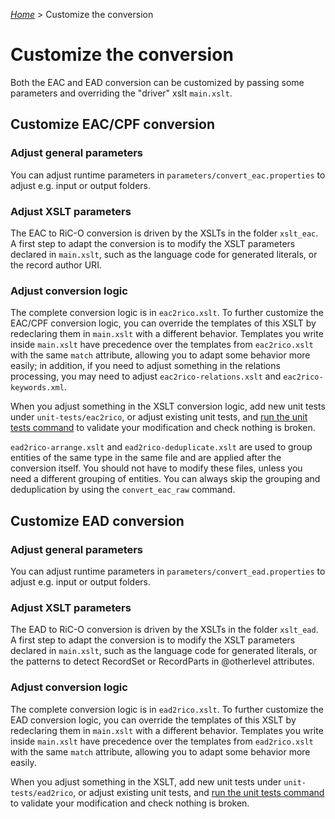 [_Home_](index.html) > Customize the conversion

# Customize the conversion

Both the EAC and EAD conversion can be customized by passing some parameters and overriding the "driver" xslt `main.xslt`.

## Customize EAC/CPF conversion

### Adjust general parameters

You can adjust runtime parameters in `parameters/convert_eac.properties` to adjust e.g. input or output folders.

### Adjust XSLT parameters

The EAC to RiC-O conversion is driven by the XSLTs in the folder `xslt_eac`. A first step to adapt the conversion is to modify the XSLT parameters declared in `main.xslt`, such as the language code for generated literals, or the record author URI.

### Adjust conversion logic

The complete conversion logic is in `eac2rico.xslt`. To further customize the EAC/CPF conversion logic, you can override the templates of this XSLT by redeclaring them in `main.xslt` with a different behavior. Templates you write inside `main.xslt` have precedence over the templates from `eac2rico.xslt` with the same `match` attribute, allowing you to adapt some behavior more easily; in addition, if you need to adjust something in the relations processing, you may need to adjust `eac2rico-relations.xslt` and `eac2rico-keywords.xml`.

When you adjust something in the XSLT conversion logic, add new unit tests under `unit-tests/eac2rico`, or adjust existing unit tests, and [run the unit tests command](UnitTests.html) to validate your modification and check nothing is broken.

`ead2rico-arrange.xslt` and `ead2rico-deduplicate.xslt` are used to group entities of the same type in the same file and are applied after the conversion itself. You should not have to modify these files, unless you need a different grouping of entities. You can always skip the grouping and deduplication by using the `convert_eac_raw` command.



## Customize EAD conversion

### Adjust general parameters

You can adjust runtime parameters in `parameters/convert_ead.properties` to adjust e.g. input or output folders.

### Adjust XSLT parameters

The EAD to RiC-O conversion is driven by the XSLTs in the folder `xslt_ead`. A first step to adapt the conversion is to modify the XSLT parameters declared in `main.xslt`, such as the language code for generated literals, or the patterns to detect RecordSet or RecordParts in @otherlevel attributes.

### Adjust conversion logic

The complete conversion logic is in `ead2rico.xslt`. To further customize the EAD conversion logic, you can override the templates of this XSLT by redeclaring them in `main.xslt` with a different behavior. Templates you write inside `main.xslt` have precedence over the templates from `ead2rico.xslt` with the same `match` attribute, allowing you to adapt some behavior more easily.

When you adjust something in the XSLT, add new unit tests under `unit-tests/ead2rico`, or adjust existing unit tests, and [run the unit tests command](UnitTests.html) to validate your modification and check nothing is broken.
